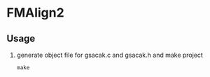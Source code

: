 # FMAlign2

## Usage

1. generate object file for gsacak.c and gsacak.h and make project

   ```shell
   make
   ```

